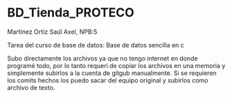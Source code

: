 # BD_Tienda_PROTECO

Martínez Ortiz Saúl Axel, NPB:5 

Tarea del curso de base de datos:
Base de datos sencilla en c

Subo directamente los archivos ya que no tengo internet en donde programé todo,
por lo tanto requerí de copiar los archivos en una memoria y simplemente 
subirlos a la cuenta de gitgub manualmente. Si se requieren los comits hechos
los puedo sacar del equipo original y subirlos como archivo de texto.
